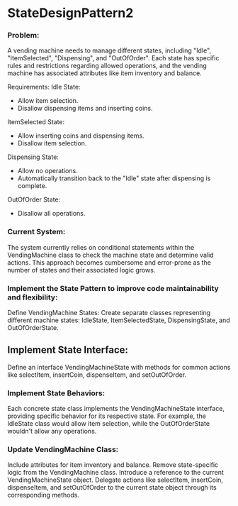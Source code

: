 # StateDesignPattern2

### Problem:
A vending machine needs to manage different states, including "Idle", "ItemSelected", "Dispensing", and "OutOfOrder". Each state has specific rules and restrictions regarding allowed operations, and the vending machine has associated attributes like item inventory and balance.

Requirements:
Idle State:
- Allow item selection.
- Disallow dispensing items and inserting coins.

ItemSelected State:
- Allow inserting coins and dispensing items.
- Disallow item selection.

Dispensing State:
- Allow no operations.
- Automatically transition back to the "Idle" state after dispensing is complete.

OutOfOrder State:
- Disallow all operations.

### Current System: 
The system currently relies on conditional statements within the VendingMachine class to check the machine state and determine valid actions. This approach becomes cumbersome and error-prone as the number of states and their associated logic grows.

### Implement the State Pattern to improve code maintainability and flexibility:
Define VendingMachine States: 
Create separate classes representing different machine states: IdleState, ItemSelectedState, DispensingState, and OutOfOrderState.

## Implement State Interface: 
Define an interface VendingMachineState with methods for common actions like selectItem, insertCoin, dispenseItem, and setOutOfOrder.

### Implement State Behaviors: 
Each concrete state class implements the VendingMachineState interface, providing specific behavior for its respective state. For example, the IdleState class would allow item selection, while the OutOfOrderState wouldn't allow any operations.

### Update VendingMachine Class:
Include attributes for item inventory and balance.
Remove state-specific logic from the VendingMachine class.
Introduce a reference to the current VendingMachineState object.
Delegate actions like selectItem, insertCoin, dispenseItem, and setOutOfOrder to the current state object through its corresponding methods.
